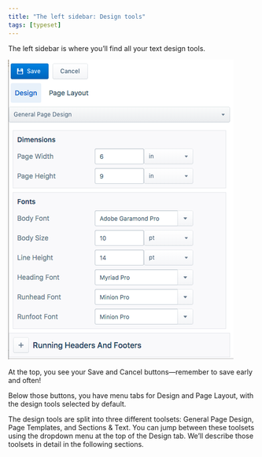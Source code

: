 ```yaml
---
title: "The left sidebar: Design tools"
tags: [typeset]
---
```

 
<html><body><section data-type="chapter" class="hsecchapter" data-hederis-type="hsecchapter" id="typeset-left-sidebar" data-pi-attrs="id: typeset-left-sidebar; data-tags: typeset;" role="doc-chapter" data-tags="typeset" data-author-name=" " data-book-title=" " title="The left sidebar: Design tools"><p class="hblkp" data-hederis-type="hblkp" id="pYySlkG8R">The left sidebar is where you&#8217;ll find all your text design tools. </p><img data-hederis-type="hblkimg" class="hblkimg" id="pl3ZRFcpI" src="/images/leftsidebar.png" data-img-src="/images/leftsidebar.png"/><p class="hblkp" data-hederis-type="hblkp" id="pc75pewVU">At the top, you see your Save and Cancel buttons&#8212;remember to save early and often!</p><p class="hblkp" data-hederis-type="hblkp" id="pb5vl5tQj">Below those buttons, you have menu tabs for Design and Page Layout, with the design tools selected by default.</p><p class="hblkp" data-hederis-type="hblkp" id="pQyvwXLAB">The design tools are split into three different toolsets: General Page Design, Page Templates, and Sections &amp; Text. You can jump between these toolsets using the dropdown menu at the top of the Design tab. We&#8217;ll describe those toolsets in detail in the following sections.</p></section></body></html>
